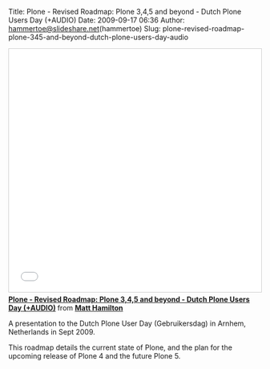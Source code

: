 Title: Plone - Revised Roadmap: Plone 3,4,5 and beyond - Dutch Plone Users Day (+AUDIO)
Date: 2009-09-17 06:36
Author: hammertoe@slideshare.net(hammertoe)
Slug: plone-revised-roadmap-plone-345-and-beyond-dutch-plone-users-day-audio

<iframe src="//www.slideshare.net/slideshow/embed_code/key/92ULFaagHC8AX1" width="595" height="485" frameborder="0" marginwidth="0" marginheight="0" scrolling="no" style="border:1px solid #CCC; border-width:1px; margin-bottom:5px; max-width: 100%;" allowfullscreen> </iframe> <div style="margin-bottom:5px"> <strong> <a href="//www.slideshare.net/hammertoe/plone-revised-roadmap-plone-345-and-beyond-dutch-plone-users-day" title="Plone - Revised Roadmap: Plone 3,4,5 and beyond - Dutch Plone Users Day (+AUDIO)" target="_blank">Plone - Revised Roadmap: Plone 3,4,5 and beyond - Dutch Plone Users Day (+AUDIO)</a> </strong> from <strong><a href="//www.slideshare.net/hammertoe" target="_blank">Matt Hamilton</a></strong> </div>

A presentation to the Dutch Plone User Day (Gebruikersdag) in Arnhem,
Netherlands in Sept 2009.

This roadmap details the current state of Plone, and the plan for the
upcoming release of Plone 4 and the future Plone 5.

